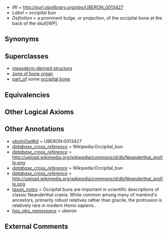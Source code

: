  * *IRI* = http://purl.obolibrary.org/obo/UBERON_0013427
 * *Label* = occipital bun
 * *Definition* = a prominent bulge, or projection, of the occipital bone at the back of the skull[WP].

## Synonyms


## Superclasses

 * [mesoderm-derived structure](../../UBERON/20/UBERON_0004120.md)
 * [zone of bone organ](../../UBERON/13/UBERON_0005913.md)
 * [part_of](../../BFO/50/BFO_0000050.md) some [occipital bone](../../UBERON/76/UBERON_0001676.md)

## Equivalencies


## Other Logical Axioms


## Other Annotations

 * *[oboInOwl#id](../../id/oboInOwl#id.md)* = UBERON:0013427
 * *[database_cross_reference](../../ef/oboInOwl#hasDbXref.md)* = Wikipedia:Occipital_bun
 * *[database_cross_reference](../../ef/oboInOwl#hasDbXref.md)* = http://upload.wikimedia.org/wikipedia/commons/d/db/Neanderthal_profile.png
 * *[database_cross_reference](../../ef/oboInOwl#hasDbXref.md)* = Wikipedia:Occipital_bun
 * *[database_cross_reference](../../ef/oboInOwl#hasDbXref.md)* = http://upload.wikimedia.org/wikipedia/commons/d/db/Neanderthal_profile.png
 * *[taxon_notes](../../UBPROP/08/UBPROP_0000008.md)* = Occipital buns are important in scientific descriptions of classic Neanderthal crania. While common among many of mankind's ancestors, primarily robust relatives rather than gracile, the protrusion is relatively rare in modern Homo sapiens..
 * *[has_obo_namespace](../../ce/oboInOwl#hasOBONamespace.md)* = uberon

## External Comments

